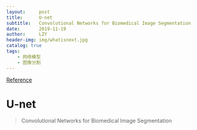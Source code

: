 ```yaml
---
layout:     post
title:      U-net
subtitle:   Convolutional Networks for Biomedical Image Segmentation
date:       2019-11-19
author:     LZY
header-img: img/whatisnext.jpg
catalog: true
tags:
    - 网络模型
    - 图像分割
---
```


[Reference]()

# U-net

>Convolutional Networks for Biomedical Image Segmentation


